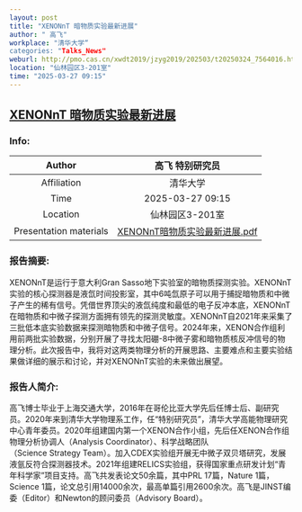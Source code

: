 ```yaml
---
layout: post
title: "XENONnT 暗物质实验最新进展"
author: " 高飞"
workplace: "清华大学“
categories: "Talks_News"
weburl: http://pmo.cas.cn/xwdt2019/jzyg2019/202503/t20250324_7564016.html
location: "仙林园区3-201室"
time: "2025-03-27 09:15"
---
```


## [XENONnT 暗物质实验最新进展](http://pmo.cas.cn/xwdt2019/jzyg2019/202503/t20250324_7564016.html)

### Info:


|Author  |高飞 特别研究员|
|:--:|:--:|
|Affiliation|清华大学|
|Time    | 2025-03-27 09:15 |
|Location| 仙林园区3-201室 |
|Presentation materials|[XENONnT暗物质实验最新进展.pdf](https://pan.cstcloud.cn/unode/stor/downloadByUrl?downloadId=1.eyJidWNrZXQiOiJkZWZhdWx0IiwibGVuIjo2OTQ2Nzg0OCwic2l6ZSI6Njk0Njc4NDgsInBvcyI6MCwibmFtZSI6IjIwMjUwMzI3X1hFTk9OblTmmpfnianotKjlrp7pqozmnIDmlrDov5vlsZUucGRmIiwiY3RpbWUiOjE3NDMwNTM4MjYsImtleSI6IlBpVFpqcHdqVWtLc1dsaWxoMkpFZ1h1UzBvVUFBQUFFSV83SSIsImFnZSI6ODY0MDB9.3373198929)


### 报告摘要:
XENONnT是运行于意大利Gran Sasso地下实验室的暗物质探测实验。XENONnT实验的核心探测器是液氙时间投影室，其中6吨氙原子可以用于捕捉暗物质和中微子产生的稀有信号。凭借世界顶尖的液氙纯度和最低的电子反冲本底，XENONnT在暗物质和中微子探测方面拥有领先的探测灵敏度。XENONnT自2021年来采集了三批低本底实验数据来探测暗物质和中微子信号。2024年来，XENON合作组利用前两批实验数据，分别开展了寻找太阳硼-8中微子雾和暗物质核反冲信号的物理分析。此次报告中，我将对这两类物理分析的开展思路、主要难点和主要实验结果做详细的展示和讨论，并对XENONnT实验的未来做出展望。

### 报告人简介:
高飞博士毕业于上海交通大学，2016年在哥伦比亚大学先后任博士后、副研究员。2020年来到清华大学物理系工作，任“特别研究员”，清华大学高能物理研究中心青年委员。2020年组建国内第一个XENON合作小组，先后任XENON合作组物理分析协调人（Analysis Coordinator）、科学战略团队（Science Strategy Team）。加入CDEX实验组开展无中微子双贝塔研究，发展液氩反符合探测器技术。2021年组建RELICS实验组，获得国家重点研发计划“青年科学家”项目支持。高飞共发表论文50余篇，其中PRL 17篇，Nature 1篇，Science 1篇，论文总引用14000余次，最高单篇引用2600余次。高飞是JINST编委（Editor）和Newton的顾问委员（Advisory Board）。

